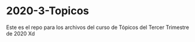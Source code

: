 # 2020-3-Topicos
Este es el repo para los archivos del curso de Tópicos del Tercer Trimestre de 2020
Xd
